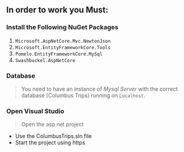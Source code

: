 ## In order to work you Must:

### Install the Following NuGet Packages
1. `Microsoft.AspNetCore.Mvc.NewtonJson`
2. `Microsoft.EntityFrameworkCore.Tools`
3. `Pomelo.EntityFrameworkCore.MySql`
4. `Swashbuckel.AspNetCore`

### Database
> You need to have an instance of *Mysql Server* with the correct database (Columbus Trips) running on `Localhost`.

### Open Visual Studio
> Open the asp net project
- Use the ColumbusTrips.sln file
- Start the project using https